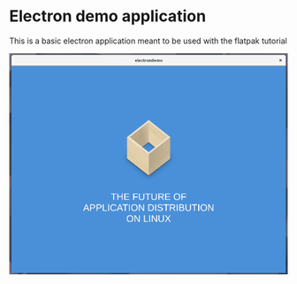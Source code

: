 # Electron demo application

This is a basic electron application meant to be used with the flatpak tutorial

![screenshot](images/screenshot.png)
